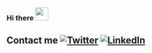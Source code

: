 ### Hi there <img src="https://raw.githubusercontent.com/MartinHeinz/MartinHeinz/master/wave.gif" width="30px">

## Contact me  [![Twitter][1.2]][1]  [![LinkedIn][2.2]][2]

<!-- Icons -->

[1.2]: http://i.imgur.com/wWzX9uB.png
[2.2]: https://raw.githubusercontent.com/MartinHeinz/MartinHeinz/master/linkedin-3-16.png

<!-- Links to your social media accounts -->

[1]: https://twitter.com/SanatanShukla58
[2]: https://www.linkedin.com/in/nitinsanatan/

<!--
**nitinsanatan/nitinsanatan** is a ✨ _special_ ✨ repository because its `README.md` (this file) appears on your GitHub profile.

Here are some ideas to get you started:

- 🔭 I’m currently working on ...
- 🌱 I’m currently learning ...
- 👯 I’m looking to collaborate on ...
- 🤔 I’m looking for help with ...
- 💬 Ask me about ...
- 📫 How to reach me: ...
- 😄 Pronouns: ...
- ⚡ Fun fact: ...
-->
